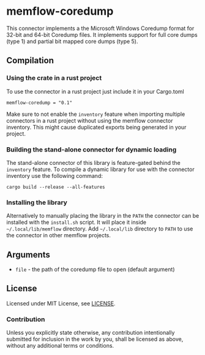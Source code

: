 # memflow-coredump

This connector implements a the Microsoft Windows Coredump format for 32-bit and 64-bit Coredump files. It implements support for full core dumps (type 1) and partial bit mapped core dumps (type 5).

## Compilation

### Using the crate in a rust project

To use the connector in a rust project just include it in your Cargo.toml

```
memflow-coredump = "0.1"
```

Make sure to not enable the `inventory` feature when importing multiple
connectors in a rust project without using the memflow connector inventory.
This might cause duplicated exports being generated in your project.

### Building the stand-alone connector for dynamic loading

The stand-alone connector of this library is feature-gated behind the `inventory` feature.
To compile a dynamic library for use with the connector inventory use the following command:

```cargo build --release --all-features```

### Installing the library

Alternatively to manually placing the library in the `PATH` the connector can be installed with the `install.sh` script.
It will place it inside `~/.local/lib/memflow` directory. Add `~/.local/lib` directory to `PATH` to use the connector in other memflow projects.

## Arguments

- `file` - the path of the coredump file to open (default argument)

## License

Licensed under MIT License, see [LICENSE](LICENSE).

### Contribution

Unless you explicitly state otherwise, any contribution intentionally submitted for inclusion in the work by you, shall be licensed as above, without any additional terms or conditions.
